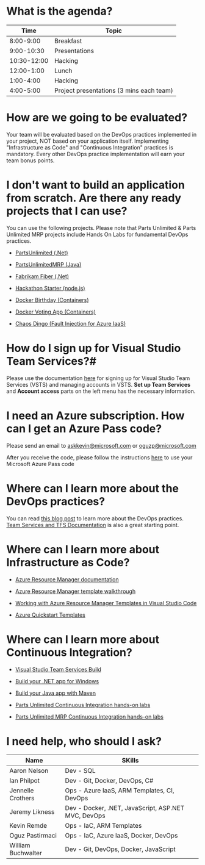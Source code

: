 # What is the agenda? #

| Time        | Topic                                    |
|-------------|------------------------------------------|
| 8:00-9:00   | Breakfast                                |
| 9:00-10:30  | Presentations                            |
| 10:30-12:00 | Hacking                                  |
| 12:00-1:00  | Lunch                                    |
| 1:00-4:00   | Hacking                                  |
| 4:00-5:00   | Project presentations (3 mins each team) |

# How are we going to be evaluated? #

Your team will be evaluated based on the DevOps practices implemented in your project, NOT based on your application itself. Implementing "Infrastructure as Code" and "Continuous Integration" practices is mandatory. Every other DevOps practice implementation will earn your team bonus points.


# I don't want to build an application from scratch. Are there any ready projects that I can use? #

You can use the following projects. Please note that Parts Unlimited & Parts Unlimited MRP projects include Hands On Labs for fundamental DevOps practices.

- [PartsUnlimited (.Net)](http://microsoft.github.io/PartsUnlimited/)

- [PartsUnlimitedMRP (Java)](https://microsoft.github.io/PartsUnlimitedMRP/)

- [Fabrikam Fiber (.Net)](https://github.com/dtzar/FabrikamFiber)

- [Hackathon Starter (node.js)](https://github.com/sahat/hackathon-starter)

- [Docker Birthday (Containers)](https://github.com/docker/docker-birthday-3)

- [Docker Voting App (Containers)](https://github.com/docker/example-voting-app)

- [Chaos Dingo (Fault Injection for Azure IaaS)](https://github.com/jmspring/chaos-dingo)


# How do I sign up for Visual Studio Team Services?#

Please use the documentation [here](https://www.visualstudio.com/en-us/docs/setup-admin/team-services/sign-up-for-visual-studio-team-services) for signing up for Visual Studio Team Services (VSTS) and managing accounts in VSTS. **Set up Team Services** and **Account access** parts on the left menu has the necessary information.


# I need an Azure subscription. How can I get an Azure Pass code? #

Please send an email to askkevin@microsoft.com or oguzp@microsoft.com

After you receive the code, please follow the instructions [here](https://www.microsoftazurepass.com/) to use your Microsoft Azure Pass code


# Where can I learn more about the DevOps practices? #

You can read [this blog post](http://www.itproguy.com/devops-practices/) to learn more about the DevOps practices. [Team Services and TFS Documentation](https://www.visualstudio.com/docs/overview) is also a great starting point.

# Where can I learn more about Infrastructure as Code? #

- [Azure Resource Manager documentation](https://azure.microsoft.com/en-us/documentation/articles/resource-group-overview/)

- [Azure Resource Manager template walkthrough](https://azure.microsoft.com/en-us/documentation/articles/resource-manager-template-walkthrough)

- [Working with Azure Resource Manager Templates in Visual Studio Code](https://azure.microsoft.com/en-us/documentation/articles/resource-manager-vs-code/)

- [Azure Quickstart Templates](https://github.com/Azure/azure-quickstart-templates)

# Where can I learn more about Continuous Integration? #

- [Visual Studio Team Services Build](https://www.visualstudio.com/docs/build/overview)

- [Build your .NET app for Windows](https://www.visualstudio.com/docs/build/get-started/dot-net)

- [Build your Java app with Maven](https://www.visualstudio.com/docs/build/get-started/java-maven)

- [Parts Unlimited Continuous Integration hands-on labs](https://microsoft.github.io/PartsUnlimited/45/45-ci.html)

- [Parts Unlimited MRP Continuous Integration hands-on labs](https://microsoft.github.io/PartsUnlimitedMRP/fundvsts/fund-01-MS-CI.html)

# I need help, who should I ask?

|    Name            | SKills                                                    |
|--------------------|-----------------------------------------------------|
| Aaron Nelson       | Dev - SQL                                            |
| Ian Philpot        | Dev - Git, Docker, DevOps, C#                                                 |
| Jennelle Crothers  | Ops - Azure IaaS, ARM Templates, CI, DevOps         |
| Jeremy Likness     | Dev - Docker, .NET, JavaScript, ASP.NET MVC, DevOps |
| Kevin Remde        | Ops - IaC, ARM Templates                                               |
| Oguz Pastirmaci    | Ops - IaC, Azure IaaS, Docker, DevOps               |
| William Buchwalter | Dev - Git, DevOps, Docker, JavaScript               |
